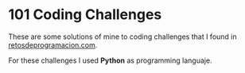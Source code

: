 # 101 Coding Challenges

These are some solutions of mine to coding challenges that I found in <a href="https://retosdeprogramacion.com/ejercicios">retosdeprogramacion.com<a/>.

For these challenges I used <strong>Python</strong> as programming languaje.